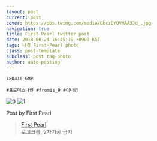 ```yaml
---
layout: post
current: post
cover: https://pbs.twimg.com/media/DbczDYQVMAA3Jd_.jpg
navigation: true
title: First Pearl twitter post
date: 2018-06-24 16:45:19 +0900 KST
tags: 나경 First-Pearl photo
class: post-template
subclass: post tag-photo
author: auto-posting
---
```


```  
180416 GMP   
  
#프로미스나인 #fromis_9 #이나경  

```

![0](https://pbs.twimg.com/media/DbczDYQV4AAnnep.jpg)
![1](https://pbs.twimg.com/media/DbczDYQVMAA3Jd_.jpg)


Post by First Pearl

> [First Pearl](https://twitter.com/fromis_ng)  
  로고크롭, 2차가공 금지
